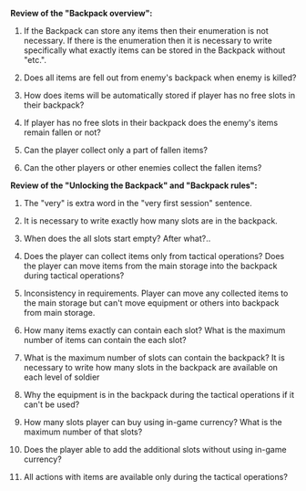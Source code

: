 **Review of the "Backpack overview":**

1. If the Backpack can store any items then their enumeration is not necessary. 
If there is the enumeration then it is necessary to write specifically what
exactly items can be stored in the Backpack without "etc.".

2. Does all items are fell out from enemy's backpack when enemy is killed?

3. How does items will be automatically stored if player has no free slots in their backpack?

4. If player has no free slots in their backpack does the enemy's items remain fallen or not?

5. Can the player collect only a part of fallen items?

6. Can the other players or other enemies collect the fallen items?


**Review of the "Unlocking the Backpack" and "Backpack rules":**

1. The "very" is extra word in the "very first session" sentence.

2. It is necessary to write exactly how many slots are in the backpack.

3. When does the all slots start empty? After what?..

4. Does the player can collect items only from tactical operations?
   Does the player can move items from the main storage into the backpack during tactical operations?

5. Inconsistency in requirements. Player can move any collected items to the main storage but
   can't move equipment or others into backpack from main storage. 

6. How many items exactly can contain each slot? What is the maximum number of items can contain the each slot?

7. What is the maximum number of slots can contain the backpack? 
   It is necessary to write how many slots in the backpack are available on each level of soldier

8. Why the equipment is in the backpack during the tactical operations if it can't be used?

9. How many slots player can buy using in-game currency? What is the maximum number of that slots?

10. Does the player able to add the additional slots without using in-game currency?

11. All actions with items are available only during the tactical operations?
